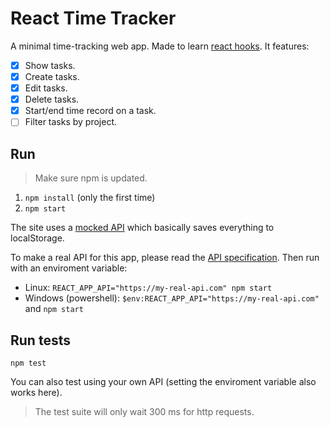 # React Time Tracker

A minimal time-tracking web app. Made to learn [react hooks](https://reactjs.org/docs/hooks-intro.html).
It features:

- [x] Show tasks.
- [x] Create tasks.
- [x] Edit tasks.
- [x] Delete tasks.
- [x] Start/end time record on a task.
- [ ] Filter tasks by project.

## Run

> Make sure npm is updated.

1. `npm install` (only the first time)
2. `npm start`

The site uses a [mocked API](src/mockAdapter.js) which basically saves everything to localStorage.

To make a real API for this app, please read the [API specification](API-specification.md). Then run with an enviroment variable:

- Linux: `REACT_APP_API="https://my-real-api.com" npm start`
- Windows (powershell): `$env:REACT_APP_API="https://my-real-api.com"` and `npm start`

## Run tests

`npm test`

You can also test using your own API (setting the enviroment variable also works here).

> The test suite will only wait 300 ms for http requests.
